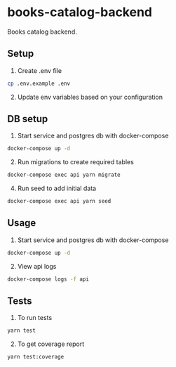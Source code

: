 # books-catalog-backend
Books catalog backend.

## Setup

1. Create .env file
```bash
cp .env.example .env
```
2. Update env variables based on your configuration

## DB setup

1. Start service and postgres db with docker-compose
```bash
docker-compose up -d
```
2. Run migrations to create required tables
```bash
docker-compose exec api yarn migrate
```
4. Run seed to add initial data
```bash
docker-compose exec api yarn seed
```

## Usage

1. Start service and postgres db with docker-compose
```bash
docker-compose up -d
```
2. View api logs
```bash
docker-compose logs -f api
```

## Tests

1. To run tests
```bash
yarn test
```
2. To get coverage report
```bash
yarn test:coverage
```
